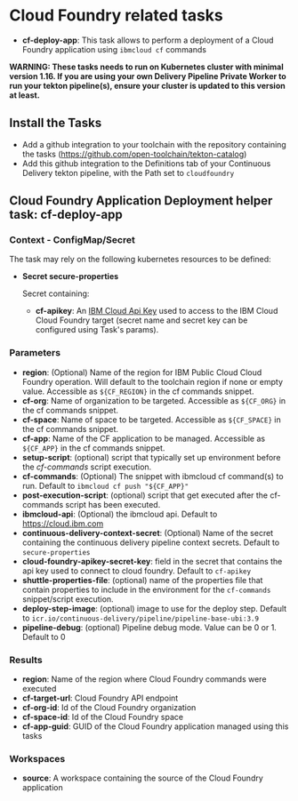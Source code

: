 # Cloud Foundry related tasks

- **cf-deploy-app**: This task allows to perform a deployment of a Cloud Foundry application using `ibmcloud cf` commands

**WARNING: These tasks needs to run on Kubernetes cluster with minimal version 1.16. If you are using your own Delivery Pipeline Private Worker to run your tekton pipeline(s), ensure your cluster is updated to this version at least.**

## Install the Tasks
- Add a github integration to your toolchain with the repository containing the tasks (https://github.com/open-toolchain/tekton-catalog)
- Add this github integration to the Definitions tab of your Continuous Delivery tekton pipeline, with the Path set to `cloudfoundry`

## Cloud Foundry Application Deployment helper task: cf-deploy-app

### Context - ConfigMap/Secret

  The task may rely on the following kubernetes resources to be defined:

* **Secret secure-properties**

  Secret containing:
  * **cf-apikey**: An [IBM Cloud Api Key](https://cloud.ibm.com/iam/apikeys) used to access to the IBM Cloud Cloud Foundry target (secret name and secret key can be configured using Task's params).

### Parameters

* **region**: (Optional) Name of the region for IBM Public Cloud Cloud Foundry operation. Will default to the toolchain region if none or empty value. Accessible as `${CF_REGION}` in the cf commands snippet.
* **cf-org**: Name of organization to be targeted. Accessible as `${CF_ORG}` in the cf commands snippet.
* **cf-space**: Name of space to be targeted. Accessible as `${CF_SPACE}` in the cf commands snippet.
* **cf-app**: Name of the CF application to be managed. Accessible as `${CF_APP}` in the cf commands snippet.
* **setup-script**: (optional) script that typically set up environment before the _cf-commands_ script execution.
* **cf-commands**: (Optional) The snippet with ibmcloud cf command(s) to run. Default to `ibmcloud cf push "${CF_APP}"`
* **post-execution-script**: (optional) script that get executed after the cf-commands script has been executed.
* **ibmcloud-api**: (Optional) the ibmcloud api. Default to https://cloud.ibm.com
* **continuous-delivery-context-secret**: (Optional) Name of the secret containing the continuous delivery pipeline context secrets. Default to `secure-properties`
* **cloud-foundry-apikey-secret-key**: field in the secret that contains the api key used to connect to cloud foundry. Default to `cf-apikey`
* **shuttle-properties-file**: (optional) name of the properties file that contain properties to include in the environment for the `cf-commands` snippet/script execution.
* **deploy-step-image**: (optional) image to use for the deploy step. Default to `icr.io/continuous-delivery/pipeline/pipeline-base-ubi:3.9`
* **pipeline-debug**: (optional) Pipeline debug mode. Value can be 0 or 1. Default to 0

### Results

* **region**: Name of the region where Cloud Foundry commands were executed
* **cf-target-url**: Cloud Foundry API endpoint
* **cf-org-id**: Id of the Cloud Foundry organization
* **cf-space-id**: Id of the Cloud Foundry space
* **cf-app-guid**: GUID of the Cloud Foundry application managed using this tasks

### Workspaces

* **source**: A workspace containing the source of the Cloud Foundry application
